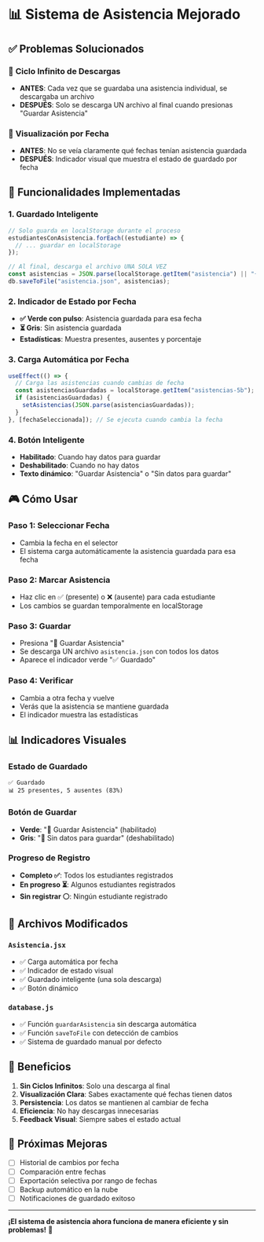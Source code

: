 # 📊 Sistema de Asistencia Mejorado

## ✅ **Problemas Solucionados**

### 🔄 **Ciclo Infinito de Descargas**

- **ANTES**: Cada vez que se guardaba una asistencia individual, se descargaba un archivo
- **DESPUÉS**: Solo se descarga UN archivo al final cuando presionas "Guardar Asistencia"

### 📅 **Visualización por Fecha**

- **ANTES**: No se veía claramente qué fechas tenían asistencia guardada
- **DESPUÉS**: Indicador visual que muestra el estado de guardado por fecha

## 🎯 **Funcionalidades Implementadas**

### 1. **Guardado Inteligente**

```js
// Solo guarda en localStorage durante el proceso
estudiantesConAsistencia.forEach((estudiante) => {
  // ... guardar en localStorage
});

// Al final, descarga el archivo UNA SOLA VEZ
const asistencias = JSON.parse(localStorage.getItem("asistencia") || "{}");
db.saveToFile("asistencia.json", asistencias);
```

### 2. **Indicador de Estado por Fecha**

- **✅ Verde con pulso**: Asistencia guardada para esa fecha
- **⏳ Gris**: Sin asistencia guardada
- **Estadísticas**: Muestra presentes, ausentes y porcentaje

### 3. **Carga Automática por Fecha**

```js
useEffect(() => {
  // Carga las asistencias cuando cambias de fecha
  const asistenciasGuardadas = localStorage.getItem("asistencias-5b");
  if (asistenciasGuardadas) {
    setAsistencias(JSON.parse(asistenciasGuardadas));
  }
}, [fechaSeleccionada]); // Se ejecuta cuando cambia la fecha
```

### 4. **Botón Inteligente**

- **Habilitado**: Cuando hay datos para guardar
- **Deshabilitado**: Cuando no hay datos
- **Texto dinámico**: "Guardar Asistencia" o "Sin datos para guardar"

## 🎮 **Cómo Usar**

### **Paso 1: Seleccionar Fecha**

- Cambia la fecha en el selector
- El sistema carga automáticamente la asistencia guardada para esa fecha

### **Paso 2: Marcar Asistencia**

- Haz clic en ✅ (presente) o ❌ (ausente) para cada estudiante
- Los cambios se guardan temporalmente en localStorage

### **Paso 3: Guardar**

- Presiona "💾 Guardar Asistencia"
- Se descarga UN archivo `asistencia.json` con todos los datos
- Aparece el indicador verde "✅ Guardado"

### **Paso 4: Verificar**

- Cambia a otra fecha y vuelve
- Verás que la asistencia se mantiene guardada
- El indicador muestra las estadísticas

## 📊 **Indicadores Visuales**

### **Estado de Guardado**

```
✅ Guardado
📊 25 presentes, 5 ausentes (83%)
```

### **Botón de Guardar**

- **Verde**: "💾 Guardar Asistencia" (habilitado)
- **Gris**: "💾 Sin datos para guardar" (deshabilitado)

### **Progreso de Registro**

- **Completo ✅**: Todos los estudiantes registrados
- **En progreso ⏳**: Algunos estudiantes registrados
- **Sin registrar ⚪**: Ningún estudiante registrado

## 🔧 **Archivos Modificados**

### **`Asistencia.jsx`**

- ✅ Carga automática por fecha
- ✅ Indicador de estado visual
- ✅ Guardado inteligente (una sola descarga)
- ✅ Botón dinámico

### **`database.js`**

- ✅ Función `guardarAsistencia` sin descarga automática
- ✅ Función `saveToFile` con detección de cambios
- ✅ Sistema de guardado manual por defecto

## 🎯 **Beneficios**

1. **Sin Ciclos Infinitos**: Solo una descarga al final
2. **Visualización Clara**: Sabes exactamente qué fechas tienen datos
3. **Persistencia**: Los datos se mantienen al cambiar de fecha
4. **Eficiencia**: No hay descargas innecesarias
5. **Feedback Visual**: Siempre sabes el estado actual

## 🚀 **Próximas Mejoras**

- [ ] Historial de cambios por fecha
- [ ] Comparación entre fechas
- [ ] Exportación selectiva por rango de fechas
- [ ] Backup automático en la nube
- [ ] Notificaciones de guardado exitoso

---

**¡El sistema de asistencia ahora funciona de manera eficiente y sin problemas!** 🎉
